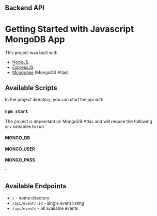 ## Backend API

# Getting Started with Javascript MongoDB App

This project was built with 
- [NodeJS](https://nodejs.dev/).
- [ExpressJS](https://expressjs.com/)
- [Mongoose](https://mongoosejs.com/) (MongoDB Atlas)

## Available Scripts

In the project directory, you can start the api with:

### `npm start`


The project is dependant on MongoDB Atlas and will require the following `env` variables to run
`
#### MONGO_DB
#### MONGO_USER
#### MONGO_PASS
`

## Available Endpoints

- `/`               - home directory
- `/api/event/:id`  - single event listing
- `/api/events`     - all available events